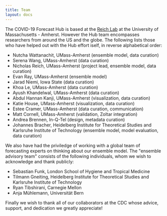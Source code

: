 ```yaml
---
title: Team
layout: docs
---
```


The COVID-19 Forecast Hub is based at the <a href="https://reichlab.io/" target="_blank">Reich Lab</a> at the University of Massachusetts - Amherst. However the Hub team encompasses researchers from around the US and the globe. The following lists those who have helped out with the Hub effort iself, in reverse alphabetical order: 

 - Nutcha Wattanachit, UMass-Amherst (ensemble model, data curation)
 - Serena Wang, UMass-Amherst (data curation)
 - Nicholas Reich, UMass-Amherst (project lead, ensemble model, data curation)
 - Evan Ray, UMass-Amherst (ensemble model)
 - Jarad Niemi, Iowa State (data curation)
 - Khoa Le, UMass-Amherst (data curation)
 - Ayush Khandelwal, UMass-Amherst (data curation)
 - Abdul Hannan Kanji, UMass-Amherst (visualization, data curation)
 - Katie House, UMass-Amherst (visualization, data curation)
 - Estee Cramer, UMass-Amherst (data curation, communication)
 - Matt Cornell, UMass-Amherst (validation, Zoltar integration)
 - Andrea Brennen, In-Q-Tel (design, metadata curation)
 - Johannes Bracher, Heidelberg Institute for Theoretical Studies and Karlsruhe Institute of Technology (ensemble model, model evaluation, data curation)
 
 We also have had the priviledge of working with a global team of forecasting experts on thinking about our ensemble model. The "ensemble advisory team" consists of the following individuals, whom we wish to acknowledge and thank publicly:
 
  - Sebastian Funk, London School of Hygiene and Tropical Medicine
  - Tilmann Gneiting, Heidelberg Institute for Theoretical Studies and Karlsruhe Institute of Technology
  - Ryan Tibshirani, Carnegie Mellon
  - Anja Mühlemann, Universität Bern
  
Finally we wish to thank all of our collaborators at the CDC whose advice, support, and dedication we greatly appreciate! 
